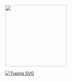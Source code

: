 
<img  width=200 src="https://i.ibb.co/d5cdr3h/output-onlinepngtools-6.png">



<a href="https://git.io/typing-svg"><img src="https://readme-typing-svg.demolab.com?font=Fira+Code&pause=1000&width=435&lines=Always+solving+someone+else+problem;FulL-stack+Web+and+App+Developer;Always+learning+new+things;Always+exploring+new+ways" alt="Typing SVG" /></a>

